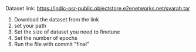 Dataset link: https://indic-asr-public.objectstore.e2enetworks.net/svarah.tar

1. Download the dataset from the link
2. set your path
3. Set the size of dataset you need to finetune
4. Set the number of epochs
5. Run the file with commit "final"
